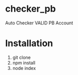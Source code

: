 # checker_pb
Auto Checker VALID PB Account

# Installation
1. git clone
2. npm install
3. node index
